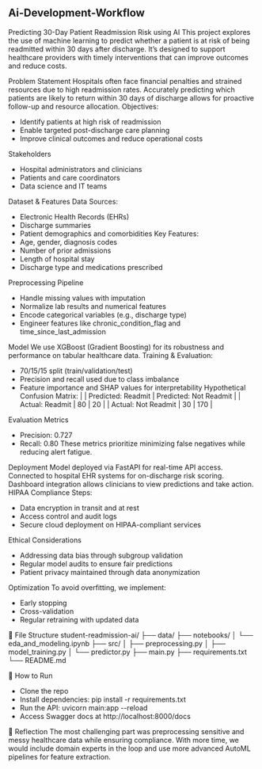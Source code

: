 ## Ai-Development-Workflow

 Predicting 30-Day Patient Readmission Risk using AI
This project explores the use of machine learning to predict whether a patient is at risk of being readmitted within 30 days after discharge. It’s designed to support healthcare providers with timely interventions that can improve outcomes and reduce costs.

Problem Statement
Hospitals often face financial penalties and strained resources due to high readmission rates. Accurately predicting which patients are likely to return within 30 days of discharge allows for proactive follow-up and resource allocation.
Objectives:
- Identify patients at high risk of readmission
- Enable targeted post-discharge care planning
- Improve clinical outcomes and reduce operational costs

Stakeholders
- Hospital administrators and clinicians
- Patients and care coordinators
- Data science and IT teams

Dataset & Features
Data Sources:
- Electronic Health Records (EHRs)
- Discharge summaries
- Patient demographics and comorbidities
Key Features:
- Age, gender, diagnosis codes
- Number of prior admissions
- Length of hospital stay
- Discharge type and medications prescribed

Preprocessing Pipeline
- Handle missing values with imputation
- Normalize lab results and numerical features
- Encode categorical variables (e.g., discharge type)
- Engineer features like chronic_condition_flag and time_since_last_admission

Model
We use XGBoost (Gradient Boosting) for its robustness and performance on tabular healthcare data.
Training & Evaluation:
- 70/15/15 split (train/validation/test)
- Precision and recall used due to class imbalance
- Feature importance and SHAP values for interpretability
Hypothetical Confusion Matrix:
|  | Predicted: Readmit | Predicted: Not Readmit | 
| Actual: Readmit | 80 | 20 | 
| Actual: Not Readmit | 30 | 170 | 



 Evaluation Metrics
- Precision: 0.727
- Recall: 0.80
These metrics prioritize minimizing false negatives while reducing alert fatigue.

Deployment
Model deployed via FastAPI for real-time API access. Connected to hospital EHR systems for on-discharge risk scoring. Dashboard integration allows clinicians to view predictions and take action.
HIPAA Compliance Steps:
- Data encryption in transit and at rest
- Access control and audit logs
- Secure cloud deployment on HIPAA-compliant services

Ethical Considerations
- Addressing data bias through subgroup validation
- Regular model audits to ensure fair predictions
- Patient privacy maintained through data anonymization

Optimization
To avoid overfitting, we implement:
- Early stopping
- Cross-validation
- Regular retraining with updated data

🧾 File Structure
student-readmission-ai/
├── data/
├── notebooks/
│   └── eda_and_modeling.ipynb
├── src/
│   ├── preprocessing.py
│   ├── model_training.py
│   └── predictor.py
├── main.py
├── requirements.txt
└── README.md



📌 How to Run
- Clone the repo
- Install dependencies:
pip install -r requirements.txt
- Run the API:
uvicorn main:app --reload
- Access Swagger docs at http://localhost:8000/docs

🧭 Reflection
The most challenging part was preprocessing sensitive and messy healthcare data while ensuring compliance. With more time, we would include domain experts in the loop and use more advanced AutoML pipelines for feature extraction.
